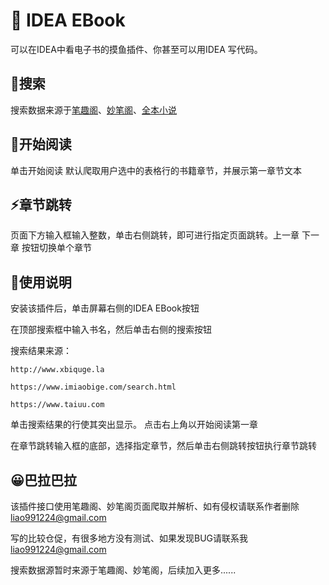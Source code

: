 # 📘 IDEA EBook

可以在IDEA中看电子书的摸鱼插件、你甚至可以用IDEA 写代码。

## 🔎搜索 

搜索数据来源于[笔趣阁](http://www.xbiquge.la/)、[妙笔阁](https://www.imiaobige.com/search.html)、[全本小说](https://www.taiuu.com)

## 📃开始阅读

单击开始阅读 默认爬取用户选中的表格行的书籍章节，并展示第一章节文本

## ⚡章节跳转

页面下方输入框输入整数，单击右侧跳转，即可进行指定页面跳转。上一章 下一章 按钮切换单个章节

## 🎫使用说明

安装该插件后，单击屏幕右侧的IDEA EBook按钮

在顶部搜索框中输入书名，然后单击右侧的搜索按钮

搜索结果来源：

    http://www.xbiquge.la

    https://www.imiaobige.com/search.html

    https://www.taiuu.com

单击搜索结果的行使其突出显示。 点击右上角以开始阅读第一章

在章节跳转输入框的底部，选择指定章节，然后单击右侧跳转按钮执行章节跳转

## 😀巴拉巴拉

该插件接口使用笔趣阁、妙笔阁页面爬取并解析、如有侵权请联系作者删除 liao991224@gmail.com

写的比较仓促，有很多地方没有测试、如果发现BUG请联系我 liao991224@gmail.com

搜索数据源暂时来源于笔趣阁、妙笔阁，后续加入更多......

